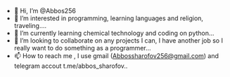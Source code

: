 - 👋 Hi, I’m @Abbos256
- 👀 I’m interested in programming, learning languages and religion, traveling....
- 🌱 I’m currently learning chemical technology and coding on python...
- 💞️ I’m looking to collaborate on any projects I can, I have another job so I really want to do something as a programmer...
- 📫 How to reach me , I use gmail (Abbossharofov256@gmail.com) and telegram accout t.me/abbos_sharofov..

<!---
Abbos256/Abbos256 is a ✨ special ✨ repository because its `README.md` (this file) appears on your GitHub profile.
You can click the Preview link to take a look at your changes.
--->
